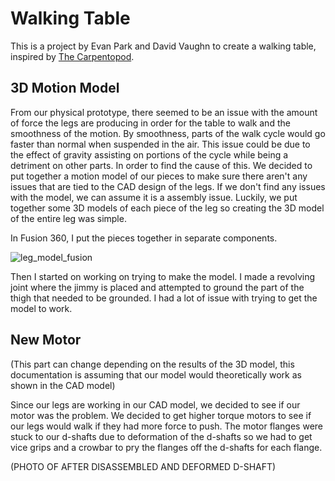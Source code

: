 # Walking Table

This is a project by Evan Park and David Vaughn to create a walking table, inspired by [The Carpentopod](https://www.decarpentier.nl/carpentopod).

## 3D Motion Model

From our physical prototype, there seemed to be an issue with the amount of force the legs are producing in order for the table to walk and the smoothness of the motion. By smoothness, parts of the walk cycle would go faster than normal when suspended in the air. This issue could be due to the effect of gravity assisting on portions of the cycle while being a detriment on other parts. In order to find the cause of this. We decided to put together a motion model of our pieces to make sure there aren't any issues that are tied to the CAD design of the legs. If we don't find any issues with the model, we can assume it is a assembly issue. Luckily, we put together some 3D models of each piece of the leg so creating the 3D model of the entire leg was simple. 

In Fusion 360, I put the pieces together in separate components.

![leg_model_fusion](../David-Vaughn/Images/image%20(1).png)

Then I started on working on trying to make the model. I made a revolving joint where the jimmy is placed and attempted to ground the part of the thigh that needed to be grounded. I had a lot of issue with trying to get the model to work.

## New Motor

(This part can change depending on the results of the 3D model, this documentation is assuming that our model would theoretically work as shown in the CAD model)

Since our legs are working in our CAD model, we decided to see if our motor was the problem. We decided to get higher torque motors to see if our legs would walk if they had more force to push. The motor flanges were stuck to our d-shafts due to deformation of the d-shafts so we had to get vice grips and a crowbar to pry the flanges off the d-shafts for each flange.

(PHOTO OF AFTER DISASSEMBLED AND DEFORMED D-SHAFT)